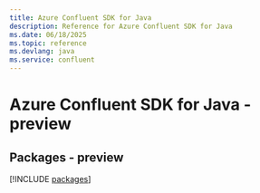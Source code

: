 ```yaml
---
title: Azure Confluent SDK for Java
description: Reference for Azure Confluent SDK for Java
ms.date: 06/18/2025
ms.topic: reference
ms.devlang: java
ms.service: confluent
---
```

# Azure Confluent SDK for Java - preview
## Packages - preview
[!INCLUDE [packages](confluent-index.md)]